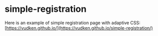 # simple-registration

Here is an example of simple registration page with adaptive CSS:
[https://vudken.github.io/](https://vudken.github.io/simple-registration/)
